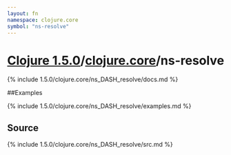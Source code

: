 ```yaml
---
layout: fn
namespace: clojure.core
symbol: "ns-resolve"
---
```


# [Clojure 1.5.0](../../)/[clojure.core](../)/ns-resolve

{% include 1.5.0/clojure.core/ns_DASH_resolve/docs.md %}

##Examples

{% include 1.5.0/clojure.core/ns_DASH_resolve/examples.md %}
## Source
{% include 1.5.0/clojure.core/ns_DASH_resolve/src.md %}

